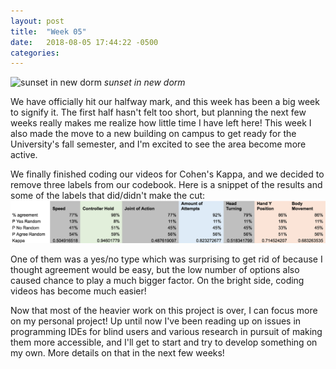 ```yaml
---
layout: post
title:  "Week 05"
date:   2018-08-05 17:44:22 -0500
categories:
---
```


![sunset in new dorm](/iowa/images/week05.jpg)
*sunset in new dorm*

We have officially hit our halfway mark, and this week has been a big week to signify it. The first half hasn't felt too short, but planning the next few weeks really makes me realize how little time I have left here! This week I also made the move to a new building on campus to get ready for the University's fall semester, and I'm excited to see the area become more active. 

We finally finished coding our videos for Cohen's Kappa, and we decided to remove three labels from our codebook. Here is a snippet of the results and some of the labels that did/didn't make the cut:
![cohen snippet](/images/cohen_sample.png)

One of them was a yes/no type which was surprising to get rid of because I thought agreement would be easy, but the low number of options also caused chance to play a much bigger factor. On the bright side, coding videos has become much easier!

Now that most of the heavier work on this project is over, I can focus more on my personal project! Up until now I've been reading up on issues in programming IDEs for blind users and various research in pursuit of making them more accessible, and I'll get to start and try to develop something on my own. More details on that in the next few weeks!

